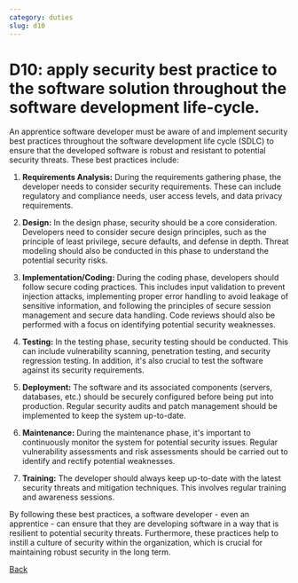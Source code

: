```yaml
---
category: duties
slug: d10
---
```


# D10: apply security best practice to the software solution throughout the software development life-cycle.

An apprentice software developer must be aware of and implement security best practices throughout the software development life cycle (SDLC) to ensure that the developed software is robust and resistant to potential security threats. These best practices include:

1. **Requirements Analysis:** During the requirements gathering phase, the developer needs to consider security requirements. These can include regulatory and compliance needs, user access levels, and data privacy requirements.

2. **Design:** In the design phase, security should be a core consideration. Developers need to consider secure design principles, such as the principle of least privilege, secure defaults, and defense in depth. Threat modeling should also be conducted in this phase to understand the potential security risks.

3. **Implementation/Coding:** During the coding phase, developers should follow secure coding practices. This includes input validation to prevent injection attacks, implementing proper error handling to avoid leakage of sensitive information, and following the principles of secure session management and secure data handling. Code reviews should also be performed with a focus on identifying potential security weaknesses.

4. **Testing:** In the testing phase, security testing should be conducted. This can include vulnerability scanning, penetration testing, and security regression testing. In addition, it's also crucial to test the software against its security requirements.

5. **Deployment:** The software and its associated components (servers, databases, etc.) should be securely configured before being put into production. Regular security audits and patch management should be implemented to keep the system up-to-date.

6. **Maintenance:** During the maintenance phase, it's important to continuously monitor the system for potential security issues. Regular vulnerability assessments and risk assessments should be carried out to identify and rectify potential weaknesses.

7. **Training:** The developer should always keep up-to-date with the latest security threats and mitigation techniques. This involves regular training and awareness sessions.

By following these best practices, a software developer - even an apprentice - can ensure that they are developing software in a way that is resilient to potential security threats. Furthermore, these practices help to instill a culture of security within the organization, which is crucial for maintaining robust security in the long term.

[Back](../README.md)
